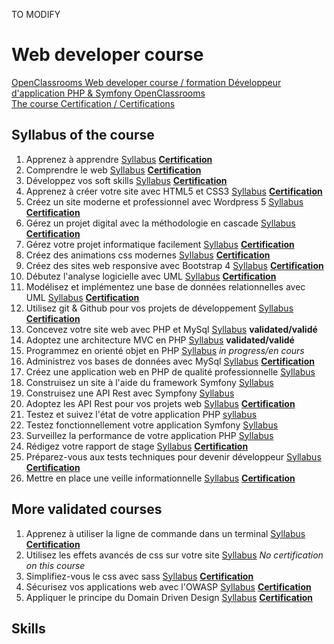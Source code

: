 TO MODIFY

# Web developer course
[OpenClassrooms Web developer course / formation Développeur d'application PHP & Symfony OpenClassrooms](https://openclassrooms.com/fr/paths/59-developpeur-dapplication-php-symfony)  
[The course Certification / Certifications](https://github.com/s-manguy/diploma/blob/main/FRONT-END/sandrine-manguy-certification-Front-End-apps.png)

## Syllabus of the course

1. Apprenez à apprendre [Syllabus](https://openclassrooms.com/fr/courses/4312781-apprenez-a-apprendre) **[Certification]()**  
1. Comprendre le web [Syllabus](https://openclassrooms.com/fr/courses/1946386-comprendre-le-web) **[Certification]()**  
1. Développez vos soft skills [Syllabus](https://openclassrooms.com/fr/courses/6692406-developpez-vos-soft-skills) **[Certification]()**  
1. Apprenez à créer votre site avec HTML5 et CSS3 [Syllabus](https://openclassrooms.com/fr/courses/1603881-apprenez-a-creer-votre-site-web-avec-html5-et-css3) **[Certification]()** 
1. Créez un site moderne et professionnel avec Wordpress 5 [Syllabus](https://openclassrooms.com/fr/courses/5489551-creez-un-site-moderne-et-professionnel-avec-wordpress-5) **[Certification](https://github.com/s-manguy/diploma/blob/main/PHP/certificate-wordpress-moderne-professionnel-9932423001.pdf)**
1. Gérez un projet digital avec la méthodologie en cascade [Syllabus](https://openclassrooms.com/fr/courses/4296701-gerez-un-projet-digital-avec-une-methodologie-en-cascade) **[Certification](https://github.com/s-manguy/diploma/blob/main/PHP/certificate-gestion-projet-en-cascade-7784459429.pdf)** 
1. Gérez votre projet informatique facilement [Syllabus](https://openclassrooms.com/fr/courses/4192086-gerez-votre-projet-informatique-facilement) **[Certification](https://github.com/s-manguy/diploma/blob/main/FRONT-END/certificate-gestion-projet-informatique-3101496005.pdf)**
1. Créez des animations css modernes [Syllabus](https://openclassrooms.com/fr/courses/5919246-creez-des-animations-css-modernes) **[Certification]()**  
1. Créez des sites web responsive avec Bootstrap 4 [Syllabus](https://openclassrooms.com/fr/courses/6391096-creez-des-sites-web-responsive-avec-bootstrap-4) **[Certification]()**   
1. Débutez l'analyse logicielle avec UML [Syllabus](https://openclassrooms.com/fr/courses/2035826-debutez-lanalyse-logicielle-avec-uml) **[Certification](https://github.com/s-manguy/diploma/blob/main/FRONT-END/certificate-UML-9518327322.pdf)**
1. Modélisez et implémentez une base de données relationnelles avec UML [Syllabus](https://openclassrooms.com/fr/courses/4055451-modelisez-et-implementez-une-base-de-donnees-relationnelle-avec-uml) **[Certification]()**    
1. Utilisez git & Github pour vos projets de développement [Syllabus](https://openclassrooms.com/fr/courses/5641721-utilisez-git-et-github-pour-vos-projets-de-developpement) **[Certification]()**  
1. Concevez votre site web avec PHP et MySql [Syllabus](https://openclassrooms.com/fr/courses/918836-concevez-votre-site-web-avec-php-et-mysql) **validated/validé**
1. Adoptez une architecture MVC en PHP [Syllabus](https://openclassrooms.com/fr/courses/4670706-adoptez-une-architecture-mvc-en-php) **validated/validé**
1. Programmez en orienté objet en PHP [Syllabus](https://openclassrooms.com/fr/courses/1665806-programmez-en-oriente-objet-en-php) *in progress/en cours*  
1. Administrez vos bases de données avec MySql [Syllabus](https://openclassrooms.com/fr/courses/1959476-administrez-vos-bases-de-donnees-avec-mysql) **[Certification]()** 
1. Créez une application web en PHP de qualité professionnelle [Syllabus](https://openclassrooms.com/fr/courses/6031956-creez-une-application-web-en-php-de-qualite-professionnelle)  
1. Construisez un site à l'aide du framework Symfony [Syllabus](https://openclassrooms.com/fr/courses/5489656-construisez-un-site-web-a-l-aide-du-framework-symfony-5)  
1. Construisez une API Rest avec Sympfony [Syllabus](https://openclassrooms.com/fr/courses/4087036-construisez-une-api-rest-avec-symfony)  
1. Adoptez les API Rest pour vos projets web [Syllabus](https://openclassrooms.com/fr/courses/6573181-adoptez-les-api-rest-pour-vos-projets-web) **[Certification]()**  
1. Testez et suivez l'état de votre application PHP [syllabus](https://openclassrooms.com/fr/courses/4087056-testez-et-suivez-letat-de-votre-application-php)  
1. Testez fonctionnellement votre application Symfony [Syllabus](https://openclassrooms.com/fr/courses/4087076-testez-fonctionnellement-votre-application-symfony)  
1. Surveillez la performance de votre application PHP [Syllabus](https://openclassrooms.com/fr/courses/4939956-surveillez-la-performance-de-votre-application-php)  
1. Rédigez votre rapport de stage [Syllabus](https://openclassrooms.com/fr/courses/4466756-redigez-votre-rapport-de-stage) **[Certification]()**    
1. Préparez-vous aux tests techniques pour devenir développeur [Syllabus](https://openclassrooms.com/fr/courses/6045521-preparez-vous-aux-tests-techniques-pour-devenir-developpeur) **[Certification](https://github.com/s-manguy/diploma/blob/main/PHP/certificate-tests-techniques-6246894373.pdf)**
1. Mettre en place une veille informationnelle [Syllabus](https://openclassrooms.com/fr/courses/4805776-mettez-en-place-un-systeme-de-veille-informationnelle) **[Certification]()**


## More validated courses
1. Apprenez à utiliser la ligne de commande dans un terminal [Syllabus](https://openclassrooms.com/fr/courses/6173491-apprenez-a-utiliser-la-ligne-de-commande-dans-un-terminal) **[Certification]()**  
1. Utilisez les effets avancés de css sur votre site [Syllabus](https://openclassrooms.com/fr/courses/2745636-utilisez-les-effets-avances-de-css-sur-votre-site) *No certification on this course*  
1. Simplifiez-vous le css avec sass [Syllabus](https://openclassrooms.com/fr/courses/6106181-simplifiez-vous-le-css-avec-sass) **[Certification]()**  
1. Sécurisez vos applications web avec l'OWASP [Syllabus](https://openclassrooms.com/fr/courses/6179306-securisez-vos-applications-web-avec-lowasp) **[Certification]()**   
1. Appliquer le principe du Domain Driven Design [Syllabus](https://openclassrooms.com/fr/courses/5647281-appliquez-le-principe-du-domain-driven-design-a-votre-application) **[Certification](https://github.com/s-manguy/diploma/blob/main/FRONT-END/certificate-domain-driven-design-8071204902.pdf)**  

## Skills
